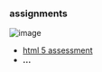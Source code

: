 ### assignments
![image](https://i.imgur.com/mT6Yv5n.jpeg)
* [html 5 assessment](https://ercarle.github.io/ifsc-1310/assignments/html5assessment.html)
* **...**
